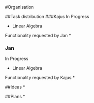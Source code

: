 #Organisation


##Task distribution
###Kajus
In Progress
* Linear Algebra

Functionality requested by Jan
*

### Jan
In Progress
* Linear Algebra

Functionality requested by Kajus
*

##Ideas
*

##Plans
*
